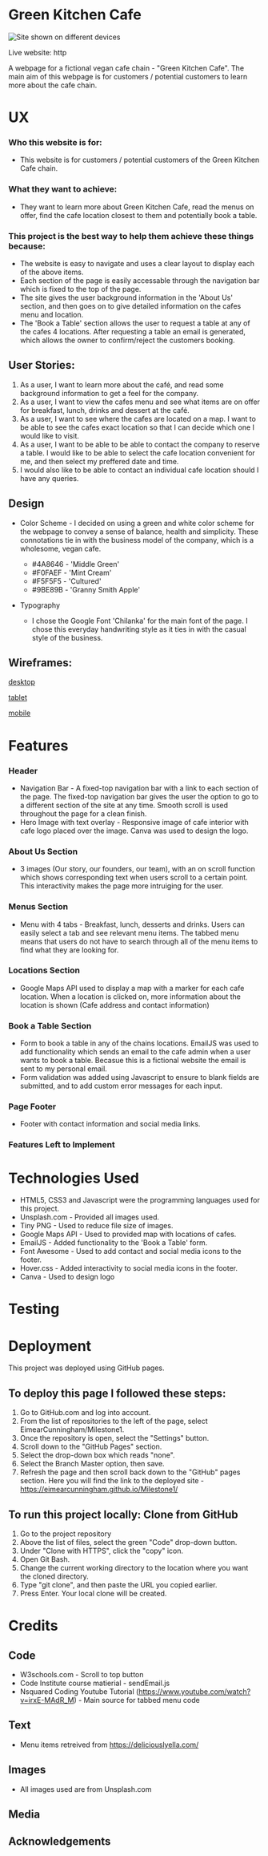 # Green Kitchen Cafe
![Site shown on different devices]()

Live website: http

A webpage for a fictional vegan cafe chain - "Green Kitchen Cafe". The main aim of this webpage is for customers / potential customers to learn more about the cafe chain.
 
# UX
 
### Who this website is for:
* This website is for customers / potential customers of the Green Kitchen Cafe chain.

### What they want to achieve:
* They want to learn more about Green Kitchen Cafe, read the menus on offer, find the cafe location closest to them and potentially book a table.

### This project is the best way to help them achieve these things because:
* The website is easy to navigate and uses a clear layout to display each of the above items.
* Each section of the page is easily accessable through the navigation bar which is fixed to the top of the page. 
* The site gives the user background information in the 'About Us' section, and then goes on to give detailed information on the cafes menu and location.
* The 'Book a Table' section allows the user to request a table at any of the cafes 4 locations. After requesting a table an email is generated, which allows the owner to confirm/reject the customers booking.

## User Stories:
1.	As a user, I want to learn more about the café, and read some background information to get a feel for the company.
2.	As a user, I want to view the cafes menu and see what items are on offer for breakfast, lunch, drinks and dessert at the café.
3.	As a user, I want to see where the cafes are located on a map. I want to be able to see the cafes exact location so that I can decide which one I would like to visit.
4.	As a user, I want to be able to be able to contact the company to reserve a table. I would like to be able to select the cafe location convenient for me, and then select my preffered date and time.
5.  I would also like to be able to contact an individual cafe location should I have any queries.


## Design 
- Color Scheme - I decided on using a green and white color scheme for the webpage to convey a sense of balance, health and simplicity. These connotations tie in with the business model of the company, which is a wholesome, vegan cafe.
    - #4A8646 - 'Middle Green'  
    - #F0FAEF - 'Mint Cream'
    - #F5F5F5 - 'Cultured'
    - #9BE89B - 'Granny Smith Apple' 

- Typography 
    - I chose the Google Font 'Chilanka' for the main font of the page. I chose this everyday handwriting style as it ties in with the casual style of the business. 

## Wireframes:
[desktop]()

[tablet]()

[mobile]()

# Features
### Header
* Navigation Bar - A fixed-top navigation bar with a link to each section of the page. The fixed-top navigation bar gives the user the option to go to a different section of the site at any time. Smooth scroll is used throughout the page for a clean finish.
* Hero Image with text overlay - Responsive image of cafe interior with cafe logo placed over the image. Canva was used to design the logo.

### About Us Section 
* 3 images (Our story, our founders, our team), with an on scroll function which shows corresponding text when users scroll to a certain point. This interactivity makes the page more intruiging for the user.

### Menus Section
* Menu with 4 tabs - Breakfast, lunch, desserts and drinks. Users can easily select a tab and see relevant menu items. The tabbed menu means that users do not have to search through all of the menu items to find what they are looking for.

### Locations Section
* Google Maps API used to display a map with a marker for each cafe location. When a location is clicked on, more information about the location is shown (Cafe address and contact information)

### Book a Table Section
* Form to book a table in any of the chains locations. EmailJS was used to add functionality which sends an email to the cafe admin when a user wants to book a table. Becasue this is a fictional website the email is sent to my personal email.
* Form validation was added using Javascript to ensure to blank fields are submitted, and to add custom error messages for each input.

### Page Footer
* Footer with contact information and social media links. 

### Features Left to Implement


# Technologies Used
* HTML5, CSS3 and Javascript were the programming languages used for this project.
* Unsplash.com - Provided all images used.
* Tiny PNG - Used to reduce file size of images.
* Google Maps API - Used to provided map with locations of cafes.
* EmailJS - Added functionality to the 'Book a Table' form. 
* Font Awesome - Used to add contact and social media icons to the footer.
* Hover.css - Added interactivity to social media icons in the footer.
* Canva - Used to design logo
# Testing


# Deployment
This project was deployed using GitHub pages.

## To deploy this page I followed these steps:
1. Go to GitHub.com and log into account.
2. From the list of repositories to the left of the page, select EimearCunningham/Milestone1.
3. Once the repository is open, select the "Settings" button.
4. Scroll down to the "GitHub Pages" section.
5. Select the drop-down box which reads "none".
6. Select the Branch Master option, then save.
7. Refresh the page and then scroll back down to the "GitHub" pages section. Here you will find the link to the deployed site - https://eimearcunningham.github.io/Milestone1/

## To run this project locally: Clone from GitHub
1. Go to the project repository
2. Above the list of files, select the green "Code" drop-down button.
3. Under "Clone with HTTPS", click the "copy" icon.
4. Open Git Bash.
5. Change the current working directory to the location where you want the cloned directory.
6. Type "git clone", and then paste the URL you copied earlier.
7. Press Enter. Your local clone will be created.

# Credits

## Code
* W3schools.com - Scroll to top button
* Code Institute course matierial - sendEmail.js
* Nsquared Coding Youtube Tutorial (https://www.youtube.com/watch?v=irxE-MAdR_M) - Main source for tabbed menu code
## Text
* Menu items retreived from https://deliciouslyella.com/
## Images
* All images used are from Unsplash.com
## Media
## Acknowledgements
